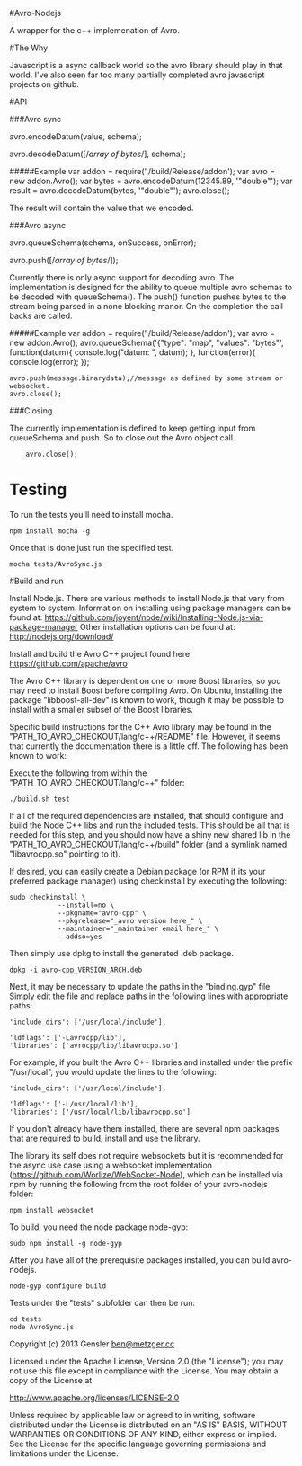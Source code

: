 #Avro-Nodejs

A wrapper for the c++ implemenation of Avro.

#The Why

  Javascript is a async callback world so the avro library should play in that world. I've also seen far too many partially completed avro javascript projects on github. 

#API

###Avro sync

  avro.encodeDatum(value, schema);

  avro.decodeDatum([/*array of bytes*/], schema);

#####Example
	var addon = require('./build/Release/addon');
    var avro = new addon.Avro();
    var bytes = avro.encodeDatum(12345.89, '"double"');
    var result = avro.decodeDatum(bytes, '"double"');
	avro.close();

The result will contain the value that we encoded.

###Avro async

  avro.queueSchema(schema, onSuccess, onError);

  avro.push([/*array of bytes*/]);

  Currently there is only async support for decoding avro. 
  The implementation is designed for the ability to queue multiple avro schemas to be
  decoded with queueSchema(). The push() function pushes bytes to the stream being parsed in a none blocking manor.
  On the completion the call backs are called. 

#####Example
	var addon = require('./build/Release/addon');
    var avro = new addon.Avro();
    avro.queueSchema('{"type": "map", "values": "bytes"',
      function(datum){
        console.log("datum: ", datum);
      },
      function(error){
        console.log(error);
      });

    avro.push(message.binarydata);//message as defined by some stream or websocket. 
	avro.close();

###Closing

The currently implementation is defined to keep getting input from queueSchema and push. So to close out the Avro object call.
		
		avro.close();


# Testing

To run the tests you'll need to install mocha.

	npm install mocha -g

Once that is done just run the specified test. 

	mocha tests/AvroSync.js


#Build and run

Install Node.js.  There are various methods to install Node.js that vary from system to system.
Information on installing using package managers can be found at:
<https://github.com/joyent/node/wiki/Installing-Node.js-via-package-manager>
Other installation options can be found at: <http://nodejs.org/download/>

Install and build the Avro C++ project found here:
<https://github.com/apache/avro>

The Avro C++ library is dependent on one or more Boost libraries, so you may need to install Boost
before compiling Avro.
On Ubuntu, installing the package "libboost-all-dev" is known to work, though it may be possible to
install with a smaller subset of the Boost libraries.

Specific build instructions for the C++ Avro library may be found in the "PATH_TO_AVRO_CHECKOUT/lang/c++/README" file.
However, it seems that currently the documentation there is a little off.
The following has been known to work:

Execute the following from within the "PATH_TO_AVRO_CHECKOUT/lang/c++" folder:

    ./build.sh test

If all of the required dependencies are installed, that should configure and build the Node C++
libs and run the included tests.  This should be all that is needed for this step, and you should
now have a shiny new shared lib in the "PATH_TO_AVRO_CHECKOUT/lang/c++/build" folder (and a symlink named "libavrocpp.so"
pointing to it).

If desired, you can easily create a Debian package (or RPM if its your preferred package manager)
using checkinstall by executing the following:

    sudo checkinstall \
                --install=no \
                --pkgname="avro-cpp" \
                --pkgrelease="_avro version here_" \
                --maintainer="_maintainer email here_" \
                --addso=yes

Then simply use dpkg to install the generated .deb package.

    dpkg -i avro-cpp_VERSION_ARCH.deb

Next, it may be necessary to update the paths in the "binding.gyp" file.  Simply edit the file and
replace paths in the following lines with appropriate paths:

    'include_dirs': ['/usr/local/include'],

    'ldflags': ['-Lavrocpp/lib'],
    'libraries': ['avrocpp/lib/libavrocpp.so']

For example, if you built the Avro C++ libraries and installed under the prefix "/usr/local",
you would update the lines to the following:

    'include_dirs': ['/usr/local/include'],

    'ldflags': ['-L/usr/local/lib'],
    'libraries': ['/usr/local/lib/libavrocpp.so']

If you don't already have them installed, there are several npm packages that are required to
build, install and use the library.

The library its self does not require websockets but it is recommended for the async use case using
a websocket implementation (https://github.com/Worlize/WebSocket-Node),
which can be installed via npm by running the following from the root folder of your avro-nodejs
folder:

    npm install websocket

To build, you need the node package node-gyp:

    sudo npm install -g node-gyp

After you have all of the prerequisite packages installed, you can build avro-nodejs.

    node-gyp configure build

Tests under the "tests" subfolder can then be run:

    cd tests
    node AvroSync.js


Copyright (c) 2013 Gensler <ben@metzger.cc>

Licensed under the Apache License, Version 2.0 (the "License");
you may not use this file except in compliance with the License.
You may obtain a copy of the License at

   http://www.apache.org/licenses/LICENSE-2.0

Unless required by applicable law or agreed to in writing, software
distributed under the License is distributed on an "AS IS" BASIS,
WITHOUT WARRANTIES OR CONDITIONS OF ANY KIND, either express or implied.
See the License for the specific language governing permissions and
limitations under the License.




